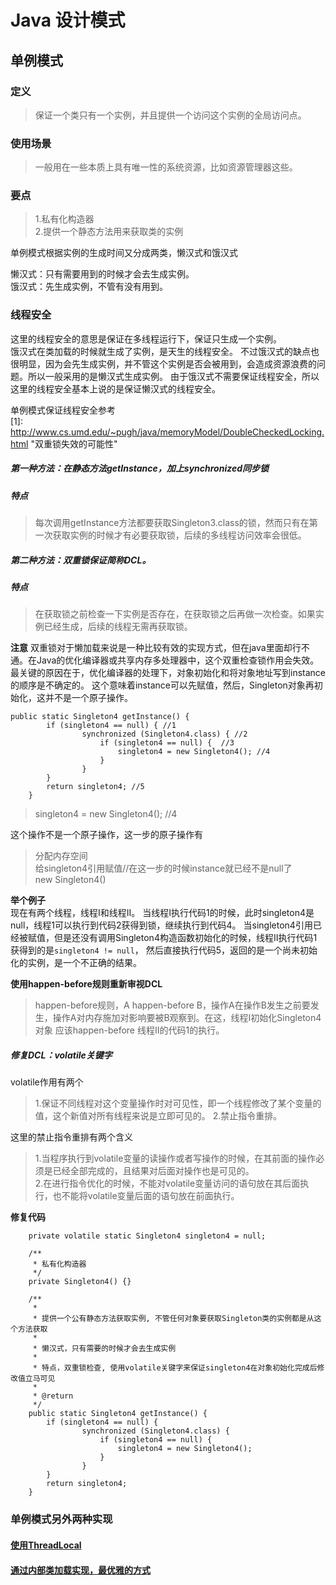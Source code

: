 Java 设计模式
================

单例模式
----------------

### 定义
>保证一个类只有一个实例，并且提供一个访问这个实例的全局访问点。
### 使用场景
>一般用在一些本质上具有唯一性的系统资源，比如资源管理器这些。
### 要点
>1.私有化构造器  
>2.提供一个静态方法用来获取类的实例

单例模式根据实例的生成时间又分成两类，懒汉式和饿汉式  

懒汉式：只有需要用到的时候才会去生成实例。  
饿汉式：先生成实例，不管有没有用到。

### 线程安全
这里的线程安全的意思是保证在多线程运行下，保证只生成一个实例。  
饿汉式在类加载的时候就生成了实例，是天生的线程安全。
不过饿汉式的缺点也很明显，因为会先生成实例，并不管这个实例是否会被用到，会造成资源浪费的问题。所以一般采用的是懒汉式生成实例。
由于饿汉式不需要保证线程安全，所以这里的线程安全基本上说的是保证懒汉式的线程安全。

单例模式保证线程安全参考  
[1]: <http://www.cs.umd.edu/~pugh/java/memoryModel/DoubleCheckedLocking.html> "双重锁失效的可能性"

##### 第一种方法：在静态方法getInstance，加上synchronized同步锁
##### 特点 
>每次调用getInstance方法都要获取Singleton3.class的锁，然而只有在第一次获取实例的时候才有必要获取锁，后续的多线程访问效率会很低。

##### 第二种方法：双重锁保证简称DCL。
##### 特点
>在获取锁之前检查一下实例是否存在，在获取锁之后再做一次检查。如果实例已经生成，后续的线程无需再获取锁。

**注意** 双重锁对于懒加载来说是一种比较有效的实现方式，但在java里面却行不通。在Java的优化编译器或共享内存多处理器中，这个双重检查锁作用会失效。最关键的原因在于，优化编译器的处理下，对象初始化和将对象地址写到instance的顺序是不确定的。
这个意味着instance可以先赋值，然后，Singleton对象再初始化，这并不是一个原子操作。
```
public static Singleton4 getInstance() {
        if (singleton4 == null) { //1
                synchronized (Singleton4.class) { //2
                    if (singleton4 == null) {  //3
                        singleton4 = new Singleton4(); //4
                    }
                }
        }
        return singleton4; //5
    }
```
> singleton4 = new Singleton4(); //4

这个操作不是一个原子操作，这一步的原子操作有  
>分配内存空间  
 给singleton4引用赋值//在这一步的时候instance就已经不是null了  
 new Singleton4()

**举个例子**  
现在有两个线程，线程I和线程II。
当线程I执行代码1的时候，此时singleton4是null，线程1可以执行到代码2获得到锁，继续执行到代码4。
当singleton4引用已经被赋值，但是还没有调用Singleton4构造函数初始化的时候，线程II执行代码1获得到的是`singleton4 != null`，
然后直接执行代码5，返回的是一个尚未初始化的实例，是一个不正确的结果。

**使用happen-before规则重新审视DCL** 
>happen-before规则，A happen-before B，操作A在操作B发生之前要发生，操作A对内存施加对影响要被B观察到。在这，线程I初始化Singleton4对象 应该happen-before 线程II的代码1的执行。  

##### 修复DCL：volatile关键字
volatile作用有两个
>1.保证不同线程对这个变量操作时对可见性，即一个线程修改了某个变量的值，这个新值对所有线程来说是立即可见的。
2.禁止指令重排。  
>
这里的禁止指令重排有两个含义  
>1.当程序执行到volatile变量的读操作或者写操作的时候，在其前面的操作必须是已经全部完成的，且结果对后面对操作也是可见的。  
2.在进行指令优化的时候，不能对volatile变量访问的语句放在其后面执行，也不能将volatile变量后面的语句放在前面执行。
>
**修复代码**
```
    private volatile static Singleton4 singleton4 = null;

    /**
     * 私有化构造器
     */
    private Singleton4() {}

    /**
     *
     * 提供一个公有静态方法获取实例, 不管任何对象要获取Singleton类的实例都是从这个方法获取
     *
     * 懒汉式，只有需要的时候才会去生成实例
     *
     * 特点，双重锁检查, 使用volatile关键字来保证singleton4在对象初始化完成后修改值立马可见
     *
     * @return
     */
    public static Singleton4 getInstance() {
        if (singleton4 == null) {
                synchronized (Singleton4.class) {
                    if (singleton4 == null) {
                        singleton4 = new Singleton4();
                    }
                }
        }
        return singleton4;
    }
```

### 单例模式另外两种实现
#### [使用ThreadLocal](src/main/java/com/liusxg/patterns/singleton/Singleton5.java)
#### [通过内部类加载实现，最优雅的方式](src/main/java/com/liusxg/patterns/singleton/Singleton6.java) 







